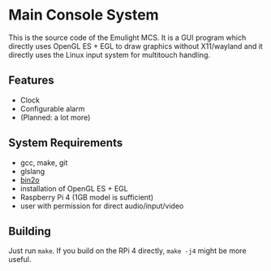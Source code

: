 Main Console System
===================

This is the source code of the Emulight MCS. It is a GUI program which directly
uses OpenGL ES + EGL to draw graphics without X11/wayland and it directly uses
the Linux input system for multitouch handling.


Features
--------

- Clock
- Configurable alarm
- (Planned: a lot more)


System Requirements
-------------------

- gcc, make, git
- glslang
- [bin2o](https://github.com/hackyourlife/bin2o)
- installation of OpenGL ES + EGL
- Raspberry Pi 4 (1GB model is sufficient)
- user with permission for direct audio/input/video


Building
--------

Just run `make`. If you build on the RPi 4 directly, `make -j4` might be more
useful.
